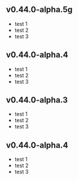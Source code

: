 ## v0.44.0-alpha.5g
- test 1
- test 2
- test 3
  
## v0.44.0-alpha.4
- test 1
- test 2
- test 3

## v0.44.0-alpha.3
- test 1
- test 2
- test 3

## v0.44.0-alpha.4
- test 1
- test 2
- test 3